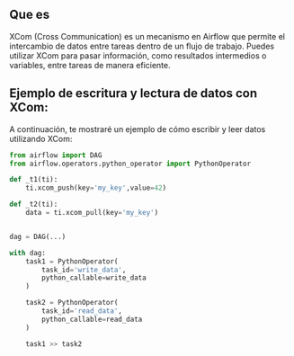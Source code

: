 ## Que es 
XCom (Cross Communication) es un mecanismo en Airflow que permite el intercambio de datos entre tareas dentro de un flujo de trabajo. Puedes utilizar XCom para pasar información, como resultados intermedios o variables, entre tareas de manera eficiente.

## Ejemplo de escritura y lectura de datos con XCom:
A continuación, te mostraré un ejemplo de cómo escribir y leer datos utilizando XCom:

```python
from airflow import DAG
from airflow.operators.python_operator import PythonOperator

def _t1(ti):
    ti.xcom_push(key='my_key',value=42)

def _t2(ti):
    data = ti.xcom_pull(key='my_key')


dag = DAG(...)

with dag:
    task1 = PythonOperator(
        task_id='write_data',
        python_callable=write_data
    )

    task2 = PythonOperator(
        task_id='read_data',
        python_callable=read_data
    )

    task1 >> task2

```